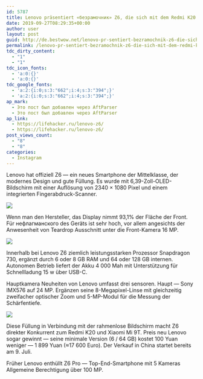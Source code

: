 ```yaml
---
id: 5787
title: Lenovo präsentiert «безрамочник» Z6, die sich mit dem Redmi K20
date: 2019-09-27T08:29:35+00:00
author: user
layout: post
guid: http://de.bestwow.net/lenovo-pr-sentiert-bezramochnik-z6-die-sich-mit-dem-redmi-k20/
permalink: /lenovo-pr-sentiert-bezramochnik-z6-die-sich-mit-dem-redmi-k20/
tdc_dirty_content:
  - "1"
  - "1"
tdc_icon_fonts:
  - 'a:0:{}'
  - 'a:0:{}'
tdc_google_fonts:
  - 'a:2:{i:0;s:3:"662";i:4;s:3:"394";}'
  - 'a:2:{i:0;s:3:"662";i:4;s:3:"394";}'
ap_mark:
  - Это пост был добавлен через AftParser
  - Это пост был добавлен через AftParser
ap_link:
  - https://lifehacker.ru/lenovo-z6/
  - https://lifehacker.ru/lenovo-z6/
post_views_count:
  - "8"
  - "8"
categories:
  - Instagram
---
```

Lenovo hat offiziell Z6 — ein neues Smartphone der Mittelklasse, der modernes Design und gute Füllung. Es wurde mit 6,39-Zoll-OLED-Bildschirm mit einer Auflösung von 2340 × 1080 Pixel und einem integrierten Fingerabdruck-Scanner.

![](http://de.bestwow.net/wp-content/uploads/2019/09/lenovo-predstavila-bezramochnik-z6-kotoryy-sostavit-konkurenciyu-redmi-k20-1.jpg) 

Wenn man den Hersteller, das Display nimmt 93,1% der Fläche der Front. Für нефлагманского des Geräts ist sehr hoch, vor allem angesichts der Anwesenheit von Teardrop Ausschnitt unter die Front-Kamera 16 MP.

![](http://de.bestwow.net/wp-content/uploads/2019/09/lenovo-predstavila-bezramochnik-z6-kotoryy-sostavit-konkurenciyu-redmi-k20-2.jpg) 

Innerhalb bei Lenovo Z6 ziemlich leistungsstarken Prozessor Snapdragon 730, ergänzt durch 6 oder 8 GB RAM und 64 oder 128 GB internen. Autonomen Betrieb liefert der Akku 4 000 Mah mit Unterstützung für Schnellladung 15 w über USB-C.

Hauptkamera Neuheiten von Lenovo umfasst drei sensoren. Haupt — Sony IMX576 auf 24 MP. Ergänzen seine 8-Megapixel-Linse mit gleichzeitig zweifacher optischer Zoom und 5-MP-Modul für die Messung der Schärfentiefe.

![](http://de.bestwow.net/wp-content/uploads/2019/09/lenovo-predstavila-bezramochnik-z6-kotoryy-sostavit-konkurenciyu-redmi-k20-3.jpeg) 

Diese Füllung in Verbindung mit der rahmenlose Bildschirm macht Z6 direkter Konkurrent zum Redmi K20 und Xiaomi Mi 9T. Preis neu Lenovo sogar gewinnt — seine minimale Version (6 / 64 GB) kostet 100 Yuan weniger — 1 899 Yuan (≈17 600 Euro). Der Verkauf in China startet bereits am 9. Juli.

Früher Lenovo enthüllt Z6 Pro — Top-End-Smartphone mit 5 Kameras Allgemeine Berechtigung über 100 MP.